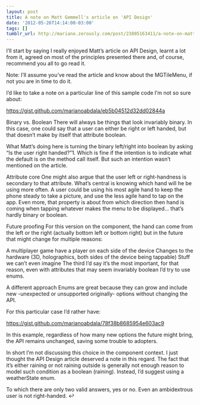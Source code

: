```yaml
---
layout: post
title: A note on Matt Gemmell's article on 'API Design'
date: '2012-05-26T14:14:00-03:00'
tags: []
tumblr_url: http://mariano.zerously.com/post/23805163411/a-note-on-matt-gemmells-article-on-api-design
---
```

I’ll start by saying I really enjoyed Matt’s article on API Design, learnt a lot from it, agreed on most of the principles presented there and, of course, recommend you all to go read it.

Note: I’ll assume you’ve read the article and know about the MGTileMenu, if not you are in time to do it.


I’d like to take a note on a particular line of this sample code I’m not so sure about:

https://gist.github.com/marianoabdala/eb5b04512d32dd02844a

Binary vs. Boolean
There will always be things that look invariably binary. In this case, one could say that a user can either be right or left handed, but that doesn’t make by itself that attribute boolean.

What Matt’s doing here is turning the binary left/right into boolean by asking “Is the user right handed?”1. Which is fine if the intention is to indicate what the default is on the method call itself. But such an intention wasn’t mentioned on the article.

Attribute core
One might also argue that the user left or right-handness is secondary to that attribute. What’s central is knowing which hand will he be using more often. A user could be using his most agile hand to keep the phone steady to take a picture, and use the less agile hand to tap on the app. Even more, that property is about from which direction then hand is coming when tapping whatever makes the menu to be displayed… that’s hardly binary or boolean.

Future proofing
For this version on the component, the hand can come from the left or the right (actually bottom left or bottom right) but in the future that might change for multiple reasons:

A multiplayer game have a player on each side of the device
Changes to the hardware (3D, holographics, both sides of the device being tappable)
Stuff we can’t even imagine
The third I’d say it’s the most important, for that reason, even with attributes that may seem invariably boolean I’d try to use enums.

A different approach
Enums are great because they can grow and include new -unexpected or unsupported originally- options without changing the API.

For this particular case I’d rather have:

https://gist.github.com/marianoabdala/78f38b8685954e603ac9


In this example, regardless of how many new options the future might bring, the API remains unchanged, saving some trouble to adopters.

In short
I’m not discussing this choice in the component context. I just thought the API Design article deserved a note in this regard. The fact that it’s either raining or not raining outside is generally not enough reason to model such condition as a boolean (raining). Instead, I’d suggest using a weatherState enum.



To which there are only two valid answers, yes or no. Even an ambidextrous user is not right-handed. ↩


